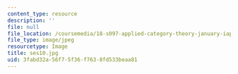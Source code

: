 ```yaml
---
content_type: resource
description: ''
file: null
file_location: /coursemedia/18-s097-applied-category-theory-january-iap-2019/3fabd32a56f75f36f7638fd533beaa81_ses10.jpg
file_type: image/jpeg
resourcetype: Image
title: ses10.jpg
uid: 3fabd32a-56f7-5f36-f763-8fd533beaa81
---
```

